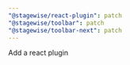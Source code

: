 ```yaml
---
"@stagewise/react-plugin": patch
"@stagewise/toolbar": patch
"@stagewise/toolbar-next": patch
---
```


Add a react plugin
